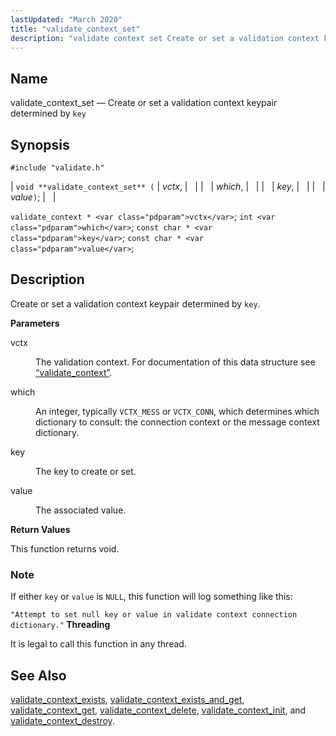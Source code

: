 ```yaml
---
lastUpdated: "March 2020"
title: "validate_context_set"
description: "validate context set Create or set a validation context keypair determined by key void validate context set vctx which key value validate context vctx int which const char key const char value Create or set a validation context keypair determined by key vctx The validation context For documentation of this..."
---
```


<a name="apis.validate_context_set"></a> 
## Name

validate_context_set — Create or set a validation context keypair determined by `key`

## Synopsis

`#include "validate.h"`

| `void **validate_context_set** (` | <var class="pdparam">vctx</var>, |   |
|   | <var class="pdparam">which</var>, |   |
|   | <var class="pdparam">key</var>, |   |
|   | <var class="pdparam">value</var>`)`; |   |

`validate_context * <var class="pdparam">vctx</var>`;
`int <var class="pdparam">which</var>`;
`const char * <var class="pdparam">key</var>`;
`const char * <var class="pdparam">value</var>`;<a name="idp64525824"></a> 
## Description

Create or set a validation context keypair determined by `key`.

**<a name="idp64527504"></a> Parameters**

<dl class="variablelist">

<dt>vctx</dt>

<dd>

The validation context. For documentation of this data structure see [“validate_context”](/momentum/3/3-api/structs-validate-context).

</dd>

<dt>which</dt>

<dd>

An integer, typically `VCTX_MESS` or `VCTX_CONN`, which determines which dictionary to consult: the connection context or the message context dictionary.

</dd>

<dt>key</dt>

<dd>

The key to create or set.

</dd>

<dt>value</dt>

<dd>

The associated value.

</dd>

</dl>

**<a name="idp64537328"></a> Return Values**

This function returns void.

### Note

If either `key` or `value` is `NULL`, this function will log something like this:

`"Attempt to set null key or value in validate context connection dictionary."`**<a name="idp64541056"></a> Threading**

It is legal to call this function in any thread.

<a name="idp64542160"></a> 
## See Also

[validate_context_exists](/momentum/3/3-api/apis-validate-context-exists), [validate_context_exists_and_get](/momentum/3/3-api/apis-validate-context-exists-and-get), [validate_context_get](/momentum/3/3-api/apis-validate-context-get), [validate_context_delete](/momentum/3/3-api/apis-validate-context-delete), [validate_context_init](/momentum/3/3-api/apis-validate-context-init), and [validate_context_destroy](/momentum/3/3-api/apis-validate-context-destroy).